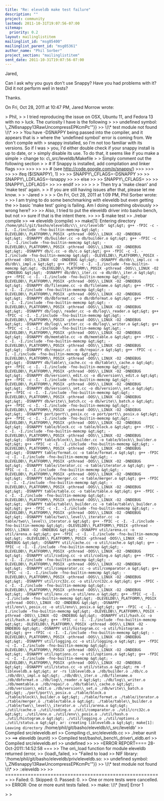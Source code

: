 ```yaml
---
title: "Re: eleveldb make test failure"
description: ""
project: community
lastmod: 2011-10-31T19:07:56-07:00
sitemap:
  priority: 0.2
layout: mailinglistitem
mailinglist_id: "msg05400"
mailinglist_parent_id: "msg05361"
author_name: "Phil Sorber"
project_section: "mailinglistitem"
sent_date: 2011-10-31T19:07:56-07:00
---
```



Jared,

Can I ask why you guys don't use Snappy? Have you had problems with it? Did
it not perform well in tests?

Thanks.

On Fri, Oct 28, 2011 at 10:47 PM, Jared Morrow  wrote:

&gt; Phil,
&gt;
&gt; I tried reproducing the issue on OSX, Ubuntu 11, and Fedora 13 with no
&gt; luck. The curiosity I have is the following
&gt;
&gt;&gt; undefined symbol: \\_ZN6snappy13RawUncompressEPKcmPc'"}}
&gt;&gt; \\*\\*\\* test module not found \\*\\*\\*
&gt;&gt;
&gt; You have -DSNAPPY being passed into the compiler, and it appears that is
&gt; where the 'undefined symbol' error is coming from. We don't compile with
&gt; snappy installed, so I'm not too familiar with its versions. So if I was
&gt; you, I'd either double check if your snappy install is up to date, or
&gt; simply disable its use. To do that, it seems like if you make a simple
&gt; change to: c\\_src/leveldb/Makefile
&gt;
&gt; Simply comment out the following section
&gt;
&gt; # If Snappy is installed, add compilation and linker flags
&gt;&gt;&gt;
&gt;&gt;&gt;
&gt;&gt;
&gt;&gt; # (see http://code.google.com/p/snappy/)
&gt;&gt;&gt;
&gt;&gt;&gt;
&gt;&gt;
&gt;&gt; ifeq ($(SNAPPY), 1)
&gt;&gt;
&gt;&gt; SNAPPY\\_CFLAGS=-DSNAPPY
&gt;&gt;
&gt;&gt; SNAPPY\\_LDFLAGS=-lsnappy
&gt;&gt;
&gt;&gt; else
&gt;&gt;
&gt;&gt; SNAPPY\\_CFLAGS=
&gt;&gt;
&gt;&gt; SNAPPY\\_LDFLAGS=
&gt;&gt;
&gt;&gt; endif
&gt;&gt;
&gt;&gt;
&gt;
&gt;
&gt; Then try a 'make clean' and 'make test' again.
&gt;
&gt; If you are still having issues after that, please let me know.
&gt;
&gt; -Jared
&gt;
&gt;
&gt;
&gt; On Fri, Oct 28, 2011 at 1:09 PM, Phil Sorber  wrote:
&gt;
&gt;&gt; I am trying to do some benchmarking with eleveldb but even getting the
&gt;&gt; basic 'make test' going is failing. Am I doing something obviously
&gt;&gt; wrong here?
&gt;&gt;
&gt;&gt; Also, I tried to put the eleveldb driver into basho bench, but not
&gt;&gt; sure if that is the intent there.
&gt;&gt;
&gt;&gt; $ make test
&gt;&gt; ./rebar compile
&gt;&gt; ==&gt; eleveldb (compile)
&gt;&gt; make[1]: Entering directory `/home/phil/git/basho/eleveldb/c\\_src/leveldb'
&gt;&gt; g++ -fPIC -c -I. -I./include -fno-builtin-memcmp
&gt;&gt; -DLEVELDB\\_PLATFORM\\_POSIX -pthread -DOS\\_LINUX -O2 -DNDEBUG
&gt;&gt; -DSNAPPY db/builder.cc -o db/builder.o
&gt;&gt; g++ -fPIC -c -I. -I./include -fno-builtin-memcmp
&gt;&gt; -DLEVELDB\\_PLATFORM\\_POSIX -pthread -DOS\\_LINUX -O2 -DNDEBUG
&gt;&gt; -DSNAPPY db/c.cc -o db/c.o
&gt;&gt; g++ -fPIC -c -I. -I./include -fno-builtin-memcmp
&gt;&gt; -DLEVELDB\\_PLATFORM\\_POSIX -pthread -DOS\\_LINUX -O2 -DNDEBUG
&gt;&gt; -DSNAPPY db/db\\_impl.cc -o db/db\\_impl.o
&gt;&gt; g++ -fPIC -c -I. -I./include -fno-builtin-memcmp
&gt;&gt; -DLEVELDB\\_PLATFORM\\_POSIX -pthread -DOS\\_LINUX -O2 -DNDEBUG
&gt;&gt; -DSNAPPY db/db\\_iter.cc -o db/db\\_iter.o
&gt;&gt; g++ -fPIC -c -I. -I./include -fno-builtin-memcmp
&gt;&gt; -DLEVELDB\\_PLATFORM\\_POSIX -pthread -DOS\\_LINUX -O2 -DNDEBUG
&gt;&gt; -DSNAPPY db/filename.cc -o db/filename.o
&gt;&gt; g++ -fPIC -c -I. -I./include -fno-builtin-memcmp
&gt;&gt; -DLEVELDB\\_PLATFORM\\_POSIX -pthread -DOS\\_LINUX -O2 -DNDEBUG
&gt;&gt; -DSNAPPY db/dbformat.cc -o db/dbformat.o
&gt;&gt; g++ -fPIC -c -I. -I./include -fno-builtin-memcmp
&gt;&gt; -DLEVELDB\\_PLATFORM\\_POSIX -pthread -DOS\\_LINUX -O2 -DNDEBUG
&gt;&gt; -DSNAPPY db/log\\_reader.cc -o db/log\\_reader.o
&gt;&gt; g++ -fPIC -c -I. -I./include -fno-builtin-memcmp
&gt;&gt; -DLEVELDB\\_PLATFORM\\_POSIX -pthread -DOS\\_LINUX -O2 -DNDEBUG
&gt;&gt; -DSNAPPY db/log\\_writer.cc -o db/log\\_writer.o
&gt;&gt; g++ -fPIC -c -I. -I./include -fno-builtin-memcmp
&gt;&gt; -DLEVELDB\\_PLATFORM\\_POSIX -pthread -DOS\\_LINUX -O2 -DNDEBUG
&gt;&gt; -DSNAPPY db/memtable.cc -o db/memtable.o
&gt;&gt; g++ -fPIC -c -I. -I./include -fno-builtin-memcmp
&gt;&gt; -DLEVELDB\\_PLATFORM\\_POSIX -pthread -DOS\\_LINUX -O2 -DNDEBUG
&gt;&gt; -DSNAPPY db/repair.cc -o db/repair.o
&gt;&gt; g++ -fPIC -c -I. -I./include -fno-builtin-memcmp
&gt;&gt; -DLEVELDB\\_PLATFORM\\_POSIX -pthread -DOS\\_LINUX -O2 -DNDEBUG
&gt;&gt; -DSNAPPY db/table\\_cache.cc -o db/table\\_cache.o
&gt;&gt; g++ -fPIC -c -I. -I./include -fno-builtin-memcmp
&gt;&gt; -DLEVELDB\\_PLATFORM\\_POSIX -pthread -DOS\\_LINUX -O2 -DNDEBUG
&gt;&gt; -DSNAPPY db/version\\_edit.cc -o db/version\\_edit.o
&gt;&gt; g++ -fPIC -c -I. -I./include -fno-builtin-memcmp
&gt;&gt; -DLEVELDB\\_PLATFORM\\_POSIX -pthread -DOS\\_LINUX -O2 -DNDEBUG
&gt;&gt; -DSNAPPY db/version\\_set.cc -o db/version\\_set.o
&gt;&gt; g++ -fPIC -c -I. -I./include -fno-builtin-memcmp
&gt;&gt; -DLEVELDB\\_PLATFORM\\_POSIX -pthread -DOS\\_LINUX -O2 -DNDEBUG
&gt;&gt; -DSNAPPY db/write\\_batch.cc -o db/write\\_batch.o
&gt;&gt; g++ -fPIC -c -I. -I./include -fno-builtin-memcmp
&gt;&gt; -DLEVELDB\\_PLATFORM\\_POSIX -pthread -DOS\\_LINUX -O2 -DNDEBUG
&gt;&gt; -DSNAPPY port/port\\_posix.cc -o port/port\\_posix.o
&gt;&gt; g++ -fPIC -c -I. -I./include -fno-builtin-memcmp
&gt;&gt; -DLEVELDB\\_PLATFORM\\_POSIX -pthread -DOS\\_LINUX -O2 -DNDEBUG
&gt;&gt; -DSNAPPY table/block.cc -o table/block.o
&gt;&gt; g++ -fPIC -c -I. -I./include -fno-builtin-memcmp
&gt;&gt; -DLEVELDB\\_PLATFORM\\_POSIX -pthread -DOS\\_LINUX -O2 -DNDEBUG
&gt;&gt; -DSNAPPY table/block\\_builder.cc -o table/block\\_builder.o
&gt;&gt; g++ -fPIC -c -I. -I./include -fno-builtin-memcmp
&gt;&gt; -DLEVELDB\\_PLATFORM\\_POSIX -pthread -DOS\\_LINUX -O2 -DNDEBUG
&gt;&gt; -DSNAPPY table/format.cc -o table/format.o
&gt;&gt; g++ -fPIC -c -I. -I./include -fno-builtin-memcmp
&gt;&gt; -DLEVELDB\\_PLATFORM\\_POSIX -pthread -DOS\\_LINUX -O2 -DNDEBUG
&gt;&gt; -DSNAPPY table/iterator.cc -o table/iterator.o
&gt;&gt; g++ -fPIC -c -I. -I./include -fno-builtin-memcmp
&gt;&gt; -DLEVELDB\\_PLATFORM\\_POSIX -pthread -DOS\\_LINUX -O2 -DNDEBUG
&gt;&gt; -DSNAPPY table/merger.cc -o table/merger.o
&gt;&gt; g++ -fPIC -c -I. -I./include -fno-builtin-memcmp
&gt;&gt; -DLEVELDB\\_PLATFORM\\_POSIX -pthread -DOS\\_LINUX -O2 -DNDEBUG
&gt;&gt; -DSNAPPY table/table.cc -o table/table.o
&gt;&gt; g++ -fPIC -c -I. -I./include -fno-builtin-memcmp
&gt;&gt; -DLEVELDB\\_PLATFORM\\_POSIX -pthread -DOS\\_LINUX -O2 -DNDEBUG
&gt;&gt; -DSNAPPY table/table\\_builder.cc -o table/table\\_builder.o
&gt;&gt; g++ -fPIC -c -I. -I./include -fno-builtin-memcmp
&gt;&gt; -DLEVELDB\\_PLATFORM\\_POSIX -pthread -DOS\\_LINUX -O2 -DNDEBUG
&gt;&gt; -DSNAPPY table/two\\_level\\_iterator.cc -o table/two\\_level\\_iterator.o
&gt;&gt; g++ -fPIC -c -I. -I./include -fno-builtin-memcmp
&gt;&gt; -DLEVELDB\\_PLATFORM\\_POSIX -pthread -DOS\\_LINUX -O2 -DNDEBUG
&gt;&gt; -DSNAPPY util/arena.cc -o util/arena.o
&gt;&gt; g++ -fPIC -c -I. -I./include -fno-builtin-memcmp
&gt;&gt; -DLEVELDB\\_PLATFORM\\_POSIX -pthread -DOS\\_LINUX -O2 -DNDEBUG
&gt;&gt; -DSNAPPY util/cache.cc -o util/cache.o
&gt;&gt; g++ -fPIC -c -I. -I./include -fno-builtin-memcmp
&gt;&gt; -DLEVELDB\\_PLATFORM\\_POSIX -pthread -DOS\\_LINUX -O2 -DNDEBUG
&gt;&gt; -DSNAPPY util/coding.cc -o util/coding.o
&gt;&gt; g++ -fPIC -c -I. -I./include -fno-builtin-memcmp
&gt;&gt; -DLEVELDB\\_PLATFORM\\_POSIX -pthread -DOS\\_LINUX -O2 -DNDEBUG
&gt;&gt; -DSNAPPY util/comparator.cc -o util/comparator.o
&gt;&gt; g++ -fPIC -c -I. -I./include -fno-builtin-memcmp
&gt;&gt; -DLEVELDB\\_PLATFORM\\_POSIX -pthread -DOS\\_LINUX -O2 -DNDEBUG
&gt;&gt; -DSNAPPY util/crc32c.cc -o util/crc32c.o
&gt;&gt; g++ -fPIC -c -I. -I./include -fno-builtin-memcmp
&gt;&gt; -DLEVELDB\\_PLATFORM\\_POSIX -pthread -DOS\\_LINUX -O2 -DNDEBUG
&gt;&gt; -DSNAPPY util/env.cc -o util/env.o
&gt;&gt; g++ -fPIC -c -I. -I./include -fno-builtin-memcmp
&gt;&gt; -DLEVELDB\\_PLATFORM\\_POSIX -pthread -DOS\\_LINUX -O2 -DNDEBUG
&gt;&gt; -DSNAPPY util/env\\_posix.cc -o util/env\\_posix.o
&gt;&gt; g++ -fPIC -c -I. -I./include -fno-builtin-memcmp
&gt;&gt; -DLEVELDB\\_PLATFORM\\_POSIX -pthread -DOS\\_LINUX -O2 -DNDEBUG
&gt;&gt; -DSNAPPY util/hash.cc -o util/hash.o
&gt;&gt; g++ -fPIC -c -I. -I./include -fno-builtin-memcmp
&gt;&gt; -DLEVELDB\\_PLATFORM\\_POSIX -pthread -DOS\\_LINUX -O2 -DNDEBUG
&gt;&gt; -DSNAPPY util/histogram.cc -o util/histogram.o
&gt;&gt; g++ -fPIC -c -I. -I./include -fno-builtin-memcmp
&gt;&gt; -DLEVELDB\\_PLATFORM\\_POSIX -pthread -DOS\\_LINUX -O2 -DNDEBUG
&gt;&gt; -DSNAPPY util/logging.cc -o util/logging.o
&gt;&gt; g++ -fPIC -c -I. -I./include -fno-builtin-memcmp
&gt;&gt; -DLEVELDB\\_PLATFORM\\_POSIX -pthread -DOS\\_LINUX -O2 -DNDEBUG
&gt;&gt; -DSNAPPY util/options.cc -o util/options.o
&gt;&gt; g++ -fPIC -c -I. -I./include -fno-builtin-memcmp
&gt;&gt; -DLEVELDB\\_PLATFORM\\_POSIX -pthread -DOS\\_LINUX -O2 -DNDEBUG
&gt;&gt; -DSNAPPY util/status.cc -o util/status.o
&gt;&gt; rm -f libleveldb.a
&gt;&gt; ar -rs libleveldb.a ./db/builder.o ./db/c.o ./db/db\\_impl.o
&gt;&gt; ./db/db\\_iter.o ./db/filename.o ./db/dbformat.o ./db/log\\_reader.o
&gt;&gt; ./db/log\\_writer.o ./db/memtable.o ./db/repair.o ./db/table\\_cache.o
&gt;&gt; ./db/version\\_edit.o ./db/version\\_set.o ./db/write\\_batch.o
&gt;&gt; ./port/port\\_posix.o ./table/block.o ./table/block\\_builder.o
&gt;&gt; ./table/format.o ./table/iterator.o ./table/merger.o ./table/table.o
&gt;&gt; ./table/table\\_builder.o ./table/two\\_level\\_iterator.o ./util/arena.o
&gt;&gt; ./util/cache.o ./util/coding.o ./util/comparator.o ./util/crc32c.o
&gt;&gt; ./util/env.o ./util/env\\_posix.o ./util/hash.o ./util/histogram.o
&gt;&gt; ./util/logging.o ./util/options.o ./util/status.o
&gt;&gt; ar: creating libleveldb.a
&gt;&gt; make[1]: Leaving directory `/home/phil/git/basho/eleveldb/c\\_src/leveldb'
&gt;&gt; Compiled src/eleveldb.erl
&gt;&gt; Compiling c\\_src/eleveldb.cc
&gt;&gt; ./rebar eunit
&gt;&gt; ==&gt; eleveldb (eunit)
&gt;&gt; Compiled test/basho\\_bench\\_driver\\_eldb.erl
&gt;&gt; Compiled src/eleveldb.erl
&gt;&gt; undefined
&gt;&gt;
&gt;&gt; =ERROR REPORT==== 28-Oct-2011::14:52:58 ===
&gt;&gt; The on\\_load function for module eleveldb returned {error,
&gt;&gt; {load\\_failed,
&gt;&gt; "Failed to load
&gt;&gt; NIF library: '/home/phil/git/basho/eleveldb/priv/eleveldb.so:
&gt;&gt; undefined symbol: \\_ZN6snappy13RawUncompressEPKcmPc'"}}
&gt;&gt; \\*\\*\\* test module not found \\*\\*\\*
&gt;&gt; ::eleveldb
&gt;&gt;
&gt;&gt; =======================================================
&gt;&gt; Failed: 0. Skipped: 0. Passed: 0.
&gt;&gt; One or more tests were cancelled.
&gt;&gt; ERROR: One or more eunit tests failed.
&gt;&gt; make: \\*\\*\\* [test] Error 1

&gt;
&gt;
